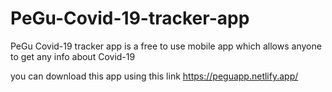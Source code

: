 # PeGu-Covid-19-tracker-app
PeGu Covid-19 tracker app is a free to use mobile app which allows anyone to get any info about Covid-19

you can download this app using this link https://peguapp.netlify.app/
